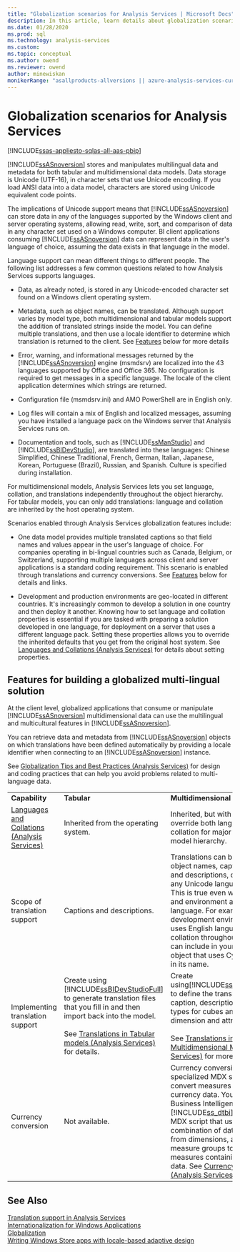 ```yaml
---
title: "Globalization scenarios for Analysis Services | Microsoft Docs"
description: In this article, learn details about globalization scenarios for SQL Server Analysis Services (SSAS).
ms.date: 01/28/2020
ms.prod: sql
ms.technology: analysis-services
ms.custom:
ms.topic: conceptual
ms.author: owend
ms.reviewer: owend
author: minewiskan
monikerRange: "asallproducts-allversions || azure-analysis-services-current || power-bi-premium-current || >= sql-analysis-services-2016"
---
```

# Globalization scenarios for Analysis Services

[!INCLUDE[ssas-appliesto-sqlas-all-aas-pbip](includes/ssas-appliesto-sqlas-all-aas-pbip.md)]

  [!INCLUDE[ssASnoversion](includes/ssasnoversion-md.md)] stores and manipulates multilingual data and metadata for both tabular and multidimensional data models. Data storage is Unicode (UTF-16), in character sets that use Unicode encoding. If you load ANSI data into a data model, characters are stored using Unicode equivalent code points.  
  
 The implications of Unicode support means that [!INCLUDE[ssASnoversion](includes/ssasnoversion-md.md)] can store data in any of the languages supported by the Windows client and server operating systems, allowing read, write, sort, and comparison of data in any character set used on a Windows computer. BI client applications consuming [!INCLUDE[ssASnoversion](includes/ssasnoversion-md.md)] data can represent data in the user's language of choice, assuming the data exists in that language in the model.  
  
 Language support can mean different things to different people. The following list addresses a few common questions related to how Analysis Services supports languages.  
  
-   Data, as already noted, is stored in any Unicode-encoded character set found on a Windows client operating system.  
  
-   Metadata, such as object names, can be translated. Although support varies by model type, both multidimensional and tabular models support the addition of translated strings inside the model. You can define multiple translations, and then use a locale identifier to determine which translation is returned to the client. See [Features](#bkmk_features) below for more details  
  
-   Error, warning, and informational messages returned by the [!INCLUDE[ssASnoversion](includes/ssasnoversion-md.md)] engine (msmdsrv) are localized into the 43 languages supported by Office and Office 365. No configuration is required to get messages in a specific language. The locale of the client application determines which strings are returned.  
  
-   Configuration file (msmdsrv.ini) and AMO PowerShell are in English only.  
  
-   Log files will contain a mix of English and localized messages, assuming you have installed a language pack on the Windows server that Analysis Services runs on.  
  
-   Documentation and tools, such as [!INCLUDE[ssManStudio](includes/ssmanstudio-md.md)] and [!INCLUDE[ssBIDevStudio](includes/ssbidevstudio-md.md)], are translated into these languages: Chinese Simplified, Chinese Traditional, French, German, Italian, Japanese, Korean, Portuguese (Brazil), Russian, and Spanish. Culture is specified during installation.  
  
 For multidimensional models, Analysis Services lets you set language, collation, and translations independently throughout the object hierarchy.  For tabular models, you can only add translations: language and collation are inherited by the host operating system.  
  
 Scenarios enabled through Analysis Services globalization features include:  
  
-   One data model provides multiple translated captions so that field names and values appear in the user's language of choice. For companies operating in bi-lingual countries such as Canada, Belgium, or Switzerland, supporting multiple languages across client and server applications is a standard coding requirement. This scenario is enabled through translations and currency conversions. See [Features](#bkmk_features) below for details and links.  
  
-   Development and production environments are geo-located in different countries. It's increasingly common to develop a solution in one country and then deploy it another. Knowing how to set language and collation properties is essential if you are tasked with preparing a solution developed in one language, for deployment on a server that uses a different language pack. Setting these properties allows you to override the inherited defaults that you get from the original host system. See [Languages and Collations &#40;Analysis Services&#41;](../analysis-services/languages-and-collations-analysis-services.md) for details about setting properties.  
  
##  <a name="bkmk_features"></a> Features for building a globalized multi-lingual solution  
 At the client level, globalized applications that consume or manipulate [!INCLUDE[ssASnoversion](includes/ssasnoversion-md.md)] multidimensional data can use the multilingual and multicultural features in [!INCLUDE[ssASnoversion](includes/ssasnoversion-md.md)].  
  
 You can retrieve data and metadata from [!INCLUDE[ssASnoversion](includes/ssasnoversion-md.md)] objects on which translations have been defined automatically by providing a locale identifier when connecting to an [!INCLUDE[ssASnoversion](includes/ssasnoversion-md.md)] instance.  
  
 See [Globalization Tips and Best Practices &#40;Analysis Services&#41;](../analysis-services/globalization-tips-and-best-practices-analysis-services.md) for design and coding practices that can help you avoid problems related to multi-language data.  
  
||||  
|-|-|-|  
|**Capability**|**Tabular**|**Multidimensional**|  
|[Languages and Collations &#40;Analysis Services&#41;](../analysis-services/languages-and-collations-analysis-services.md)|Inherited from the operating system.|Inherited, but with the ability to override both language and collation for major objects in the model hierarchy.|  
|Scope of translation support|Captions and descriptions.|Translations can be created for object names, captions,  identifiers, and descriptions, can also be in any Unicode language and script. This is true even when the tools and environment are in another language. For example, in a development environment that uses English language and a Latin collation throughout the stack, you can include in your model an object that uses Cyrillic characters in its name.|  
|Implementing translation support|Create using [!INCLUDE[ssBIDevStudioFull](includes/ssbidevstudiofull-md.md)] to generate translation files that you fill in and then import back into the model.<br /><br /> See [Translations in Tabular models &#40;Analysis Services&#41;](../analysis-services/tabular-models/translations-in-tabular-models-analysis-services.md) for details.|Create using[!INCLUDE[ssBIDevStudioFull](includes/ssbidevstudiofull-md.md)] to define the translations for the caption, description, and account types for cubes and measures, dimension and attributes.<br /><br /> See [Translations in Multidimensional Models &#40;Analysis Services&#41;](../analysis-services/multidimensional-models/translations-in-multidimensional-models-analysis-services.md) for more information. |  
|Currency conversion|Not available.|Currency conversion is through specialized MDX scripts that convert measures containing currency data. You can use the Business Intelligence Wizard in [!INCLUDE[ss_dtbi](includes/ss-dtbi-md.md)] to generate an MDX script that uses a combination of data and metadata from dimensions, attributes, and measure groups to convert measures containing currency data. See [Currency Conversions &#40;Analysis Services&#41;](../analysis-services/currency-conversions-analysis-services.md).|  
  
## See Also  
 [Translation support in Analysis Services](../analysis-services/translation-support-in-analysis-services.md)   
 [Internationalization for Windows Applications](https://msdn.microsoft.com/library/windows/desktop/dd318661%28v=vs.85%29.aspx)   
 [Globalization](/globalization/)   
 [Writing Windows Store apps with locale-based adaptive design](https://blogs.windows.com/buildingapps/2014/03/06/writing-windows-store-apps-with-locale-based-adaptive-design/)   

  
  
